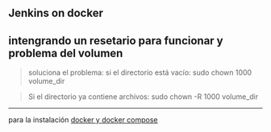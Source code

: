 Jenkins on docker
---
intengrando un resetario para funcionar  y problema del volumen
---
>soluciona el problema:
si el directorio está vacío:
sudo chown 1000 volume_dir

>Si el directorio ya contiene archivos:
sudo chown -R 1000 volume_dir
---
para la instalación [docker y docker compose](https://www.digitalocean.com/community/tutorials/como-instalar-y-usar-docker-en-ubuntu-16-04-es)
